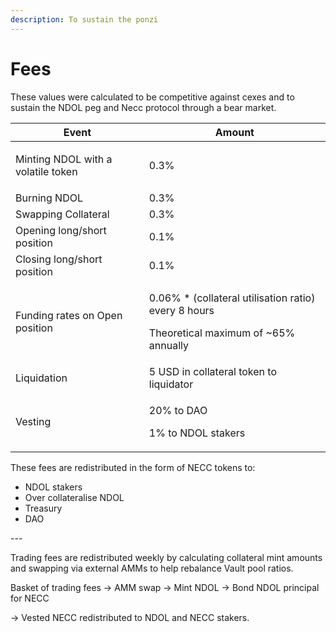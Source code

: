 ```yaml
---
description: To sustain the ponzi
---
```


# Fees

These values were calculated to be competitive against cexes and to sustain the NDOL peg and Necc protocol through a bear market.&#x20;

| Event                                                   | Amount                                                                                                 |
| ------------------------------------------------------- | ------------------------------------------------------------------------------------------------------ |
| <p></p><p>Minting NDOL with a volatile token</p><p></p> | 0.3%                                                                                                   |
| Burning NDOL                                            | 0.3%                                                                                                   |
| Swapping Collateral                                     | 0.3%                                                                                                   |
| Opening long/short position                             | 0.1%                                                                                                   |
| Closing long/short position                             | 0.1%                                                                                                   |
| Funding rates on Open position                          | <p>0.06% * (collateral utilisation ratio) every 8 hours</p><p>Theoretical maximum of ~65% annually</p> |
| Liquidation                                             | 5 USD in collateral token to liquidator                                                                |
| Vesting                                                 | <p>20% to DAO</p><p>1% to NDOL stakers</p>                                                             |



These fees are redistributed in the form of NECC tokens to:

* NDOL stakers
* Over collateralise NDOL
* Treasury
* DAO

\---

Trading fees are redistributed weekly by calculating collateral mint amounts and swapping via external AMMs to help rebalance Vault pool ratios.

Basket of trading fees -> AMM swap -> Mint NDOL -> Bond NDOL principal for NECC

\-> Vested NECC redistributed to NDOL and NECC stakers.


